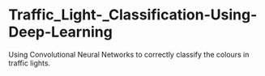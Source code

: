 # Traffic_Light-_Classification-Using-Deep-Learning
Using Convolutional Neural Networks to correctly classify the colours in traffic lights.
